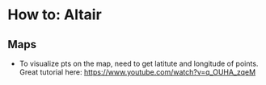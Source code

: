 # How to: Altair

## Maps
- To visualize pts on the map, need to get latitute and longitude of points. Great tutorial here: https://www.youtube.com/watch?v=q_OUHA_zqeM
